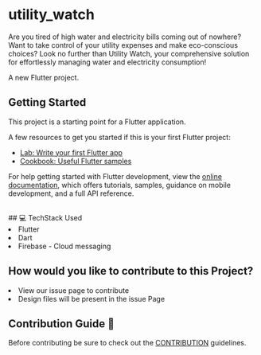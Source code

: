 # utility_watch
Are you tired of high water and electricity bills coming out of nowhere? Want to take control of your utility expenses and make eco-conscious choices? Look no further than Utility Watch, your comprehensive solution for effortlessly managing water and electricity consumption!

A new Flutter project.

## Getting Started

This project is a starting point for a Flutter application.

A few resources to get you started if this is your first Flutter project:

- [Lab: Write your first Flutter app](https://docs.flutter.dev/get-started/codelab)
- [Cookbook: Useful Flutter samples](https://docs.flutter.dev/cookbook)

For help getting started with Flutter development, view the
[online documentation](https://docs.flutter.dev/), which offers tutorials,
samples, guidance on mobile development, and a full API reference.

<br />
## 💻 TechStack Used

<li>Flutter</li>
<li>Dart</li>
<li>Firebase - Cloud messaging</li>

## How would you like to contribute to this Project?
<li>View our issue page to contribute</li>
<li>Design files will be present in the issue Page</li>

## Contribution Guide 🤠
Before contributing be sure to check out the [CONTRIBUTION](CONTRIBUTING.md) guidelines.

